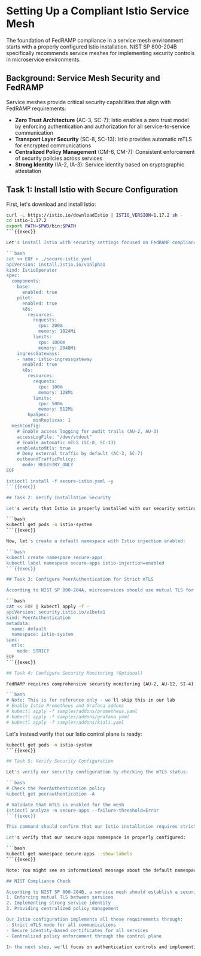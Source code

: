 # Setting Up a Compliant Istio Service Mesh

The foundation of FedRAMP compliance in a service mesh environment starts with a properly configured Istio installation. NIST SP 800-204B specifically recommends service meshes for implementing security controls in microservice environments.

## Background: Service Mesh Security and FedRAMP

Service meshes provide critical security capabilities that align with FedRAMP requirements:

- **Zero Trust Architecture** (AC-3, SC-7): Istio enables a zero trust model by enforcing authentication and authorization for all service-to-service communication
- **Transport Layer Security** (SC-8, SC-13): Istio provides automatic mTLS for encrypted communications
- **Centralized Policy Management** (CM-6, CM-7): Consistent enforcement of security policies across services
- **Strong Identity** (IA-2, IA-3): Service identity based on cryptographic attestation

## Task 1: Install Istio with Secure Configuration

First, let's download and install Istio:

```bash
curl -L https://istio.io/downloadIstio | ISTIO_VERSION=1.17.2 sh -
cd istio-1.17.2
export PATH=$PWD/bin:$PATH
```{{exec}}

Let's install Istio with security settings focused on FedRAMP compliance:

```bash
cat << EOF > ./secure-istio.yaml
apiVersion: install.istio.io/v1alpha1
kind: IstioOperator
spec:
  components:
    base:
      enabled: true
    pilot:
      enabled: true
      k8s:
        resources:
          requests:
            cpu: 200m
            memory: 1024Mi
          limits:
            cpu: 1000m
            memory: 2048Mi
    ingressGateways:
    - name: istio-ingressgateway
      enabled: true
      k8s:
        resources:
          requests:
            cpu: 100m
            memory: 128Mi
          limits:
            cpu: 500m
            memory: 512Mi
        hpaSpec:
          minReplicas: 1
  meshConfig:
    # Enable access logging for audit trails (AU-2, AU-3)
    accessLogFile: "/dev/stdout"
    # Enable automatic mTLS (SC-8, SC-13)
    enableAutoMtls: true
    # Deny external traffic by default (AC-3, SC-7)
    outboundTrafficPolicy:
      mode: REGISTRY_ONLY
EOF

istioctl install -f secure-istio.yaml -y
```{{exec}}

## Task 2: Verify Installation Security

Let's verify that Istio is properly installed with our security settings:

```bash
kubectl get pods -n istio-system
```{{exec}}

Now, let's create a default namespace with Istio injection enabled:

```bash
kubectl create namespace secure-apps
kubectl label namespace secure-apps istio-injection=enabled
```{{exec}}

## Task 3: Configure PeerAuthentication for Strict mTLS

According to NIST SP 800-204A, microservices should use mutual TLS for service-to-service authentication. Let's configure a PeerAuthentication policy to enforce strict mTLS across the cluster:

```bash
cat << EOF | kubectl apply -f -
apiVersion: security.istio.io/v1beta1
kind: PeerAuthentication
metadata:
  name: default
  namespace: istio-system
spec:
  mtls:
    mode: STRICT
EOF
```{{exec}}

## Task 4: Configure Security Monitoring (Optional)

FedRAMP requires comprehensive security monitoring (AU-2, AU-12, SI-4). In a production environment, you would set up monitoring for your Istio mesh. For demonstration purposes, we'll skip this step in our lab environment, but in a real FedRAMP environment you would run:

```bash
# Note: This is for reference only - we'll skip this in our lab
# Enable Istio Prometheus and Grafana addons
# kubectl apply -f samples/addons/prometheus.yaml
# kubectl apply -f samples/addons/grafana.yaml
# kubectl apply -f samples/addons/kiali.yaml
```

Let's instead verify that our Istio control plane is ready:

```bash
kubectl get pods -n istio-system
```{{exec}}

## Task 5: Verify Security Configuration

Let's verify our security configuration by checking the mTLS status:

```bash
# Check the PeerAuthentication policy
kubectl get peerauthentication -A

# Validate that mTLS is enabled for the mesh
istioctl analyze -n secure-apps --failure-threshold=Error
```{{exec}}

This command should confirm that our Istio installation requires strict mTLS for service-to-service communication.

Let's verify that our secure-apps namespace is properly configured:

```bash
kubectl get namespace secure-apps --show-labels
```{{exec}}

Note: You might see an informational message about the default namespace not being Istio-injection enabled. This is expected and not an error, since we're only using the secure-apps namespace for our application deployment.

## NIST Compliance Check

According to NIST SP 800-204B, a service mesh should establish a security perimeter by:
1. Enforcing mutual TLS between services
2. Implementing strong service identity
3. Providing centralized policy management

Our Istio configuration implements all these requirements through:
- Strict mTLS mode for all communications
- Secure identity-based certificates for all services
- Centralized policy enforcement through the control plane

In the next step, we'll focus on authentication controls and implementing more granular mTLS policies in alignment with FedRAMP requirements.